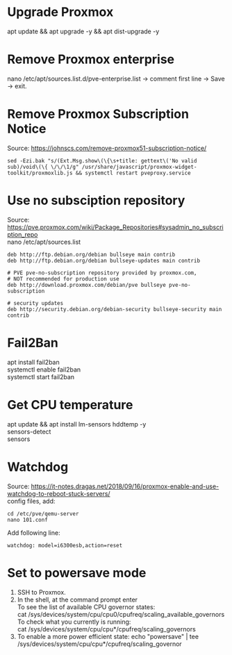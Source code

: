 # Upgrade Proxmox
apt update && apt upgrade -y && apt dist-upgrade -y

# Remove Proxmox enterprise
nano /etc/apt/sources.list.d/pve-enterprise.list
-> comment first line -> Save -> exit.

# Remove Proxmox Subscription Notice
Source: https://johnscs.com/remove-proxmox51-subscription-notice/
```
sed -Ezi.bak "s/(Ext.Msg.show\(\{\s+title: gettext\('No valid sub)/void\(\{ \/\/\1/g" /usr/share/javascript/proxmox-widget-toolkit/proxmoxlib.js && systemctl restart pveproxy.service
```

# Use no subsciption repository
Source: https://pve.proxmox.com/wiki/Package_Repositories#sysadmin_no_subscription_repo \
nano /etc/apt/sources.list
```
deb http://ftp.debian.org/debian bullseye main contrib
deb http://ftp.debian.org/debian bullseye-updates main contrib

# PVE pve-no-subscription repository provided by proxmox.com,
# NOT recommended for production use
deb http://download.proxmox.com/debian/pve bullseye pve-no-subscription

# security updates
deb http://security.debian.org/debian-security bullseye-security main contrib
```

# Fail2Ban
apt install fail2ban<br>
systemctl enable fail2ban<br>
systemctl start fail2ban

# Get CPU temperature
apt update && apt install lm-sensors hddtemp -y<br>
sensors-detect<br>
sensors

# Watchdog
Source: https://it-notes.dragas.net/2018/09/16/proxmox-enable-and-use-watchdog-to-reboot-stuck-servers/ \
config files, add:
```
cd /etc/pve/qemu-server
nano 101.conf
```
Add following line:
```
watchdog: model=i6300esb,action=reset
```

# Set to powersave mode
1. SSH to Proxmox.
2. In the shell, at the command prompt enter<br>
To see the list of available CPU governor states:<br>
cat /sys/devices/system/cpu/cpu0/cpufreq/scaling_available_governors<br>
To check what you currently is running:<br>
cat /sys/devices/system/cpu/cpu*/cpufreq/scaling_governors
3. To enable a more power efficient state:
echo "powersave" | tee /sys/devices/system/cpu/cpu*/cpufreq/scaling_governor
